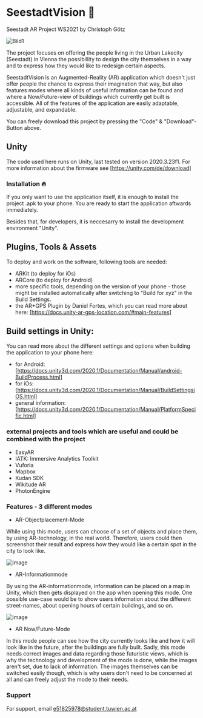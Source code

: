 # SeestadtVision 🚀
Seestadt AR Project WS2021 by Christoph Götz

![Bild1](https://user-images.githubusercontent.com/50044434/171060534-15f61a9e-ac62-4e7e-8b8b-6b8bde5c5aac.jpg)


The project focuses on offering the people living in the Urban Lakecity (Seestadt) in Vienna the possibillity to design the city themselves in a way and to express how they would like to redesign certain aspects.

SeestadtVision is an Augmented-Reality (AR) application which doesn't just offer people the chance to express their imagination that way, but also features modes where all kinds of useful information can be found and where a Now/Future-view of buildings which currently get built is accessible. 
All of the features of the application are easily adaptable, adjustable, and expandable.

You can freely download this project by pressing the "Code" & "Download"-Button above.

## Unity 
The code used here runs on Unity, last tested on version 2020.3.23f1.  For more information about the firmware see [https://unity.com/de/download]


### Installation 🔥
If you only want to use the application itself, it is enough to install the project .apk to your phone. 
You are ready to start the application aftwards immediately. 

Besides that, for developers, it is neccesarry to install the development environment "Unity".

## Plugins, Tools & Assets
To deploy and work on the software, following tools are needed: 
- ARKit (to deploy for iOs)
- ARCore (to deploy for Android)
- more specific tools, depending on the version of your phone - those might be installed automatically after switching to "Build for xyz" in the Build Settings. 
- the AR+GPS Plugin by Daniel Fortes, which you can read more about here: [https://docs.unity-ar-gps-location.com/#main-features]

## Build settings in Unity:
You can read more about the different settings and options when building the application to your phone here:
- for Android: [https://docs.unity3d.com/2020.1/Documentation/Manual/android-BuildProcess.html]
- for iOs: [https://docs.unity3d.com/2020.1/Documentation/Manual/BuildSettingsiOS.html]
- general information: [https://docs.unity3d.com/2020.1/Documentation/Manual/PlatformSpecific.html]

### external projects and tools which are useful and could be combined with the project
- EasyAR 
- IATK: Immersive Analytics Toolkit
- Vuforia
- Mapbox
- Kudan SDK
- Wikitude AR
- PhotonEngine


### Features - 3 different modes
- AR-Objectplacement-Mode 

While using this mode, users can choose of a set of objects and place them, by using AR-technology, in the real world. 
Therefore, users could then screenshot their result and express how they would like a certain spot in the city to look like. 

![image](https://user-images.githubusercontent.com/50044434/171060387-57ae6c30-8a61-47b9-ad2b-df3ed4dc7b0e.png)


- AR-Informationmode

By using the AR-informationmode, information can be placed on a map in Unity, which then gets displayed on the app when opening this mode. 
One possible use-case would be to show users information about the different street-names, about opening hours of certain buildings, and so on.

![image](https://user-images.githubusercontent.com/50044434/171060373-fb744aad-c00a-4d7f-b95e-438bb0627fee.png)


- AR Now/Future-Mode 

In this mode people can see how the city currently looks like and how it will look like in the future, after the buildings are fully built. 
Sadly, this mode needs correct images and data regarding those futuristic views, which is why the technology and development of the mode is done, while the images aren't set, due to lack of information.
The images themselves can be switched easily though, which is why users don't need to be concerned at all and can freely adjust the mode to their needs.


### Support
For support, email e51825978@student.tuwien.ac.at
